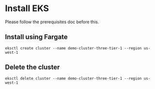 # Install EKS

Please follow the prerequisites doc before this.

## Install using Fargate

```
eksctl create cluster --name demo-cluster-three-tier-1 --region us-west-1
```

## Delete the cluster

```
eksctl delete cluster --name demo-cluster-three-tier-1 --region us-west-1
```



